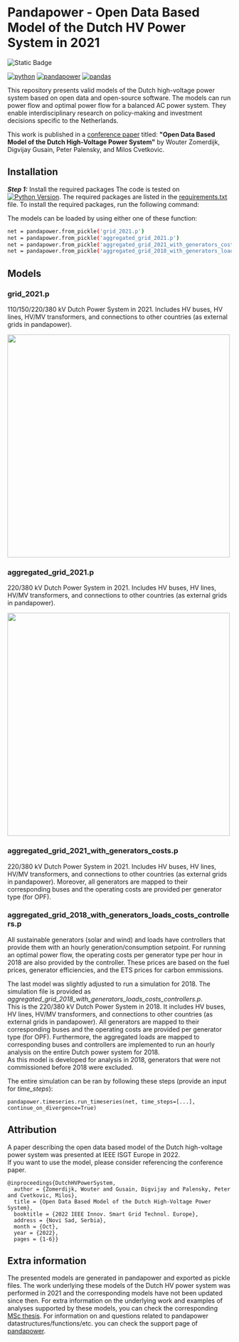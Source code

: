 # Pandapower - Open Data Based Model of the Dutch HV Power System in 2021

![Static Badge](https://img.shields.io/badge/MADE_WITH-PYTHON-orange?style=for-the-badge)

[![python](https://img.shields.io/badge/python-3.10.13-blue.svg)](https://www.python.org/)
[![pandapower](https://img.shields.io/badge/pandapower-2.13.1-blue.svg)](https://pypi.org/project/pandapower/2.13.1/)
[![pandas](https://img.shields.io/badge/pandas-2.1.1-blue.svg)](https://pypi.org/project/pandas/2.1.1/)

This repository presents valid models of the Dutch high-voltage power system based on open data and open-source software. The models can run power flow and optimal power flow for a balanced AC power system. They enable interdisciplinary research on policy-making and investment decisions specific to the Netherlands.  

This work is published in a [conference paper](https://ieeexplore.ieee.org/document/9960703) titled: **"Open Data Based Model of the Dutch High-Voltage Power System"** by Wouter Zomerdijk, Digvijay Gusain, Peter Palensky, and Milos Cvetkovic.

## Installation

***Step 1:*** Install the required packages
The code is tested on [![Python Version](https://img.shields.io/badge/Python-3.10.13-blue.svg)](https://www.python.org/downloads/release/python-3812/). The required packages are listed in the [requirements.txt](requirements.txt) file. To install the required packages, run the following command:

The models can be loaded by using either one of these function: 
```bash
net = pandapower.from_pickle('grid_2021.p')
net = pandapower.from_pickle('aggregated_grid_2021.p')
net = pandapower.from_pickle('aggregated_grid_2021_with_generators_costs.p')
net = pandapower.from_pickle('aggregated_grid_2018_with_generators_loads_costs_controllers.p')
```

## Models

### grid_2021.p
110/150/220/380 kV Dutch Power System in 2021. Includes HV buses, HV lines, HV/MV transformers, and connections to other countries (as external grids in pandapower).

<img src="https://github.com/WZomerdijk/Dutch-HV-Power-System/assets/122889461/aa727cb4-dda8-497a-9280-7ece9b2b6df7" width="500">

### aggregated_grid_2021.p
220/380 kV Dutch Power System in 2021. Includes HV buses, HV lines, HV/MV transformers, and connections to other countries (as external grids in pandapower).

<img src="https://github.com/WZomerdijk/Dutch-HV-Power-System/assets/122889461/84bc4cb4-692b-455f-9133-3fd849f18960" width="500">

### aggregated_grid_2021_with_generators_costs.p
220/380 kV Dutch Power System in 2021. Includes HV buses, HV lines, HV/MV transformers, and connections to other countries (as external grids in pandapower). Moreover, all generators are mapped to their corresponding buses and the operating costs are provided per generator type (for OPF).

### aggregated_grid_2018_with_generators_loads_costs_controllers.p
All sustainable generators (solar and wind) and loads have controllers that provide them with an hourly generation/consumption setpoint. For running an optimal power flow, the operating costs per generator type per hour in 2018 are also provided by the controller. These prices are based on the fuel prices, generator efficiencies, and the ETS prices for carbon emmissions.  

The last model was slightly adjusted to run a simulation for 2018. The simulation file is provided as *aggregated_grid_2018_with_generators_loads_costs_controllers.p*.  
This is the 220/380 kV Dutch Power System in 2018. It includes HV buses, HV lines, HV/MV transformers, and connections to other countries (as external grids in pandapower). All generators are mapped to their corresponding buses and the operating costs are provided per generator type (for OPF). Furthermore, the aggregated loads are mapped to corresponding buses and controllers are implemented to run an hourly analysis on the entire Dutch power system for 2018.  
As this model is developed for analysis in 2018, generators that were not commissioned before 2018 were excluded.

The entire simulation can be ran by following these steps (provide an input for *time_steps*):  
```
pandapower.timeseries.run_timeseries(net, time_steps=[...], continue_on_divergence=True)
```

## Attribution
A paper describing the open data based model of the Dutch high-voltage power system was presented at IEEE ISGT Europe in 2022.  
If you want to use the model, please consider referencing the conference paper.
```
@inproceedings{DutchHVPowerSystem,
  author = {Zomerdijk, Wouter and Gusain, Digvijay and Palensky, Peter and Cvetkovic, Milos},
  title = {Open Data Based Model of the Dutch High-Voltage Power System}, 
  booktitle = {2022 IEEE Innov. Smart Grid Technol. Europe}, 
  address = {Novi Sad, Serbia},
  month = {Oct},
  year = {2022},
  pages = {1-6}}
```

## Extra information
The presented models are generated in pandapower and exported as pickle files.
The work underlying these models of the Dutch HV power system was performed in 2021 and the corresponding models have not been updated since then. For extra information on the underlying work and examples of analyses supported by these models, you can check the corresponding [MSc thesis](http://resolver.tudelft.nl/uuid:b9d69d1b-d2bf-4ce0-acc6-97171cde3568). For information on and questions related to pandapower datastructures/functions/etc. you can check the support page of [pandapower](https://pandapower.readthedocs.io/en/v2.13.1).  
